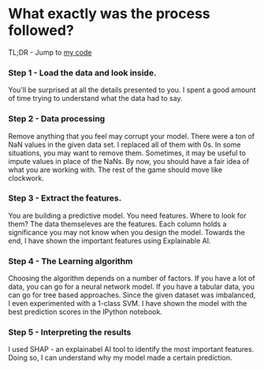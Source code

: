 # What exactly was the process followed?

TL;DR - Jump to [my code](https://github.com/sanjeev21095/TAMU-Datathon/blob/master/Team_friyay_Final_submission.ipynb)

### Step 1 - Load the data and look inside. 
You'll be surprised at all the details presented to you. I spent a good amount of time trying to understand what the data had to say.
### Step 2 - Data processing
Remove anything that you feel may corrupt your model. There were a ton of NaN values in the given data set. I replaced all of them with 0s.
In some situations, you may want to remove them. Sometimes, it may be useful to impute values in place of the NaNs.
By now, you should have a fair idea of what you are working with. The rest of the game should move like clockwork.
### Step 3 - Extract the features.
You are building a predictive model. You need features. 
Where to look for them? The data themseleves are the features. Each column holds a significance you may not know when you design the model.
Towards the end, I have shown the important features using Explainable AI.

### Step 4 - The Learning algorithm
Choosing the algorithm depends on a number of factors. If you have a lot of data, you can go for a neural network model. 
If you have a tabular data, you can go for tree based approaches. Since the given dataset was imbalanced, I even experimented with a 1-class
SVM. I have shown the model with the best prediction scores in the IPython notebook.

### Step 5 - Interpreting the results
I used SHAP - an explainabel AI tool to identify the most important features. Doing so, I can understand why my model made a certain prediction.
